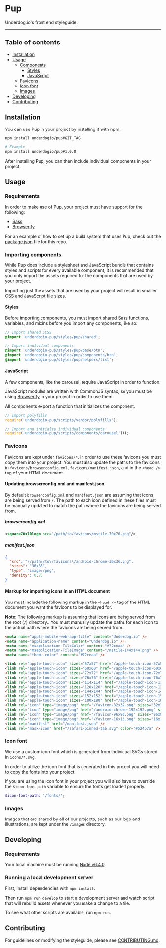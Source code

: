 # Pup

Underdog.io's front end styleguide.

---

## Table of contents

- [Installation](#installation)
- [Usage](#usage)
  - [Components](#importing-components)
    - [Styles](#styles)
    - [JavaScript](#javascript)
  - [Favicons](#favicons)
  - [Icon font](#icon-font)
  - [Images](#images)
- [Developing](#developing)
- [Contributing](#contributing)

## Installation

You can use Pup in your project by installing it with npm:

```bash
npm install underdogio/pup#GIT_TAG

# Example
npm install underdogio/pup#1.0.0
```

After installing Pup, you can then include individual components in your project.

## Usage

### Requirements

In order to make use of Pup, your project must have support for the following:

- [Sass](https://github.com/sass/node-sass)
- [Browserify](https://github.com/substack/node-browserify)

For an example of how to set up a build system that uses Pup, check out the [package.json](https://github.com/underdogio/pup/blob/master/package.json) file for this repo.

### Importing components

While Pup does include a stylesheet and JavaScript bundle that contains styles and scripts for every available component, it is recommended that you only import the assets required for the components that are used by your project.

Importing just the assets that are used by your project will result in smaller CSS and JavaScript file sizes.

#### Styles

Before importing components, you must import shared Sass functions, variables, and mixins before you import any components, like so:

```scss
// Import shared SCSS
@import 'underdogio-pup/styles/pup/shared';

// Import individual components
@import 'underdogio-pup/styles/pup/base/btn';
@import 'underdogio-pup/styles/pup/components/btn';
@import 'underdogio-pup/styles/pup/helpers/list';
```

#### JavaScript

A few components, like the carousel, require JavaScript in order to function.

JavaScript modules are written with CommonJS syntax, so you must be using [Browserify](#) in your project in order to use them.

All components export a function that initializes the component.

```javascript
// Import polyfills
require('underdogio-pup/scripts/vendor/polyfills');

// Import and initialze individual components
require('underdogio-pup/scripts/components/carousel')();
```

### Favicons

Favicons are kept under `favicons/*`. In order to use these favicons you must copy them into your project.
You must also update the paths to the favicons in `favicons/browserconfig.xml`, `favicons/manifest.json`, and
in the `<head />` tag of your HTML document.

#### Updating browserconfig.xml and manifest.json

By default `browserconfig.xml` and `manifest.json` are assuming that icons are being served from `/`. The path to each icon defined in these files must be manually updated to match the path where the favicons are being served from.

##### browserconfig.xml

```xml
<square70x70logo src="/path/to/favicons/mstile-70x70.png"/>
```

##### manifest.json

```json
{
  "src": "\/path\/to\/favicons\/android-chrome-36x36.png",
  "sizes": "36x36",
  "type": "image\/png",
  "density": 0.75
}
```

#### Markup for importing icons in an HTML document

You must include the following markup in the `<head />` tag of the HTML document you want the favicons to be displayed for.

**Note**: The following markup is assuming that icons are being served from the root (`/`) directory..
You must manually update the paths for each icon to the actual path where the favicons are being served from.

```html
<meta name="apple-mobile-web-app-title" content="Underdog.io" />
<meta name="application-name" content="Underdog.io" />
<meta name="msapplication-TileColor" content="#72ceaa" />
<meta name="msapplication-TileImage" content="/mstile-144x144.png" />
<meta name="theme-color" content="#72ceaa" />

<link rel="apple-touch-icon" sizes="57x57" href="/apple-touch-icon-57x57.png" />
<link rel="apple-touch-icon" sizes="60x60" href="/apple-touch-icon-60x60.png" />
<link rel="apple-touch-icon" sizes="72x72" href="/apple-touch-icon-72x72.png" />
<link rel="apple-touch-icon" sizes="76x76" href="/apple-touch-icon-76x76.png" />
<link rel="apple-touch-icon" sizes="114x114" href="/apple-touch-icon-114x114.png" />
<link rel="apple-touch-icon" sizes="120x120" href="/apple-touch-icon-120x120.png" />
<link rel="apple-touch-icon" sizes="144x144" href="/apple-touch-icon-144x144.png" />
<link rel="apple-touch-icon" sizes="152x152" href="/apple-touch-icon-152x152.png" />
<link rel="apple-touch-icon" sizes="180x180" href="/apple-touch-icon-180x180.png" />
<link rel="icon" type="image/png" href="/favicon-32x32.png" sizes="32x32" />
<link rel="icon" type="image/png" href="/android-chrome-192x192.png" sizes="192x192" />
<link rel="icon" type="image/png" href="/favicon-96x96.png" sizes="96x96" />
<link rel="icon" type="image/png" href="/favicon-16x16.png" sizes="16x16" />
<link rel="manifest" href="/manifest.json" />
<link rel="mask-icon" href="/safari-pinned-tab.svg" color="#524b7a" />
```

### Icon font

We use a custom icon font which is generated from individual SVGs stored in `icons/*.svg`.

In order to utilize the icon font that is generated in this project you will need to copy the fonts into your project.

If you are using the icon font in your project you will also have to override the `$icon-font-path` variable to ensure the fonts get loaded properly.

```sass
$icon-font-path: '/fonts/';
```

### Images

Images that are shared by all of our projects, such as our logo and illustrations, are kept under the `/images` directory.

## Developing

### Requirements

Your local machine must be running [Node v6.4.0](https://nodejs.org/download/release/v6.4.0/).

### Running a local development server

First, install dependencies with `npm install`.

Then run `npm run develop` to start a development server and watch script that will rebuild assets whenever you make a change to a file.

To see what other scripts are available, run `npm run`.

## Contributing

For guidelines on modifying the styleguide, please see [CONTRIBUTING.md](https://github.com/underdogio/pup/blob/master/CONTRIBUTING.md).
